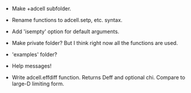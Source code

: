 * Make +adcell subfolder.

* Rename functions to adcell.setp, etc. syntax.

* Add 'isempty' option for default arguments.

* Make private folder?  But I think right now all the functions are
  used.

* 'examples' folder?

* Help messages!

* Write adcell.effdiff function.  Returns Deff and optional chi.
  Compare to large-D limiting form.
